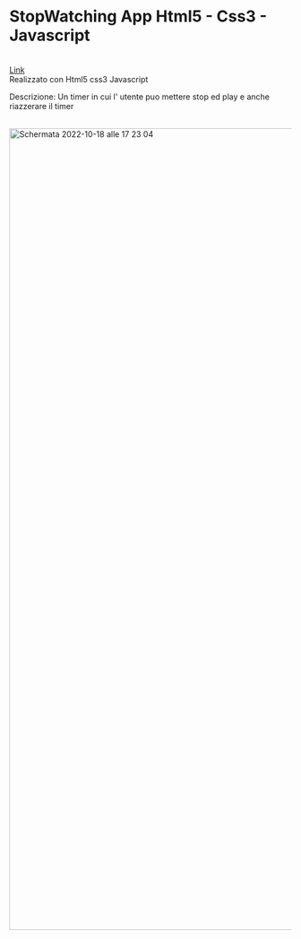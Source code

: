 
<h1>StopWatching App Html5 - Css3 - Javascript</h1><br>
<a href="EmanueleZii/StopWatching-App-Html5--Css3--Javascript">Link</a></br>
<span>Realizzato con Html5 css3 Javascript</span></br>
<p>
Descrizione:
Un timer in cui l' utente puo mettere stop ed play e anche riazzerare il timer
</p><br>
<img width="1433" alt="Schermata 2022-10-18 alle 17 23 04" src="https://user-images.githubusercontent.com/77202606/196473691-045c38fd-fcbf-4fb0-b1cc-c3c07303507a.png"><br>
